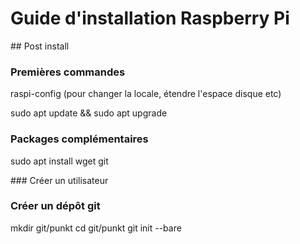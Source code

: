 # Guide d'installation Raspberry Pi

## Post install

### Premières commandes
raspi-config (pour changer la locale, étendre l'espace disque etc)

sudo apt update && sudo apt upgrade

### Packages complémentaires

sudo apt install wget git

### Créer un utilisateur

### Créer un dépôt git
mkdir git/punkt
cd git/punkt
git init --bare
